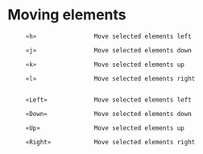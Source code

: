 # Moving elements

         «h»                Move selected elements left

         «j»                Move selected elements down

         «k»                Move selected elements up

         «l»                Move selected elements right


         «Left»             Move selected elements left

         «Down»             Move selected elements down

         «Up»               Move selected elements up

         «Right»            Move selected elements right

